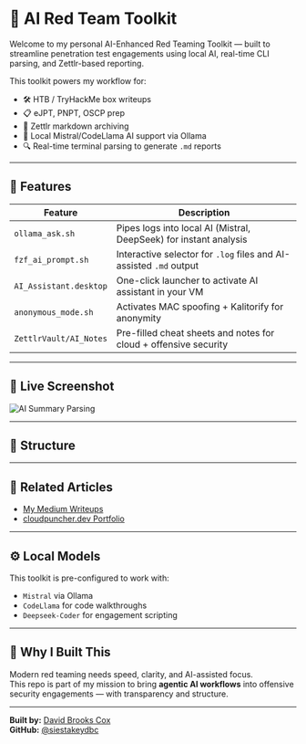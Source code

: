 # 🧠 AI Red Team Toolkit

Welcome to my personal AI-Enhanced Red Teaming Toolkit — built to streamline penetration test engagements using local AI, real-time CLI parsing, and Zettlr-based reporting.

This toolkit powers my workflow for:
- 🛠️ HTB / TryHackMe box writeups
- 📋 eJPT, PNPT, OSCP prep
- 📂 Zettlr markdown archiving
- 🤖 Local Mistral/CodeLlama AI support via Ollama
- 🔍 Real-time terminal parsing to generate `.md` reports

---

## 🧰 Features

| Feature                       | Description                                                                 |
|------------------------------|-----------------------------------------------------------------------------|
| `ollama_ask.sh`              | Pipes logs into local AI (Mistral, DeepSeek) for instant analysis           |
| `fzf_ai_prompt.sh`           | Interactive selector for `.log` files and AI-assisted `.md` output         |
| `AI_Assistant.desktop`       | One-click launcher to activate AI assistant in your VM                     |
| `anonymous_mode.sh`          | Activates MAC spoofing + Kalitorify for anonymity                          |
| `ZettlrVault/AI_Notes`       | Pre-filled cheat sheets and notes for cloud + offensive security            |

---

## 🚀 Live Screenshot

![AI Summary Parsing](docs/screenshots/ai_summary_parsing.png)

---

## 📁 Structure

---

## 🔗 Related Articles

- [My Medium Writeups](https://medium.com/@dcpentester)
- [cloudpuncher.dev Portfolio](https://cloudpuncher.dev)

---

## ⚙️ Local Models

This toolkit is pre-configured to work with:
- `Mistral` via Ollama
- `CodeLlama` for code walkthroughs
- `Deepseek-Coder` for engagement scripting

---

## 🧠 Why I Built This

Modern red teaming needs speed, clarity, and AI-assisted focus.  
This repo is part of my mission to bring **agentic AI workflows** into offensive security engagements — with transparency and structure.

---

**Built by:** [David Brooks Cox](https://www.linkedin.com/in/davidbrookscox)  
**GitHub:** [@siestakeydbc](https://github.com/siestakeydbc)
